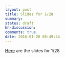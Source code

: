 ```yaml
---
layout: post
title: Slides for 1/28
summary:
status: draft
hn-discussion:
comments: true
date: 2016-01-28 08:49:44
---
```


[Here](https://drive.google.com/a/usfca.edu/file/d/0B-5GjaosMAovOFM0YkZpS21odzQ/view?usp=drivesdk) are the slides for 1/28
